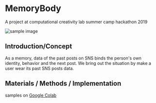 # MemoryBody

A project at computational creativity lab summer camp hackathon 2019

![sample image](https://i.gyazo.com/6efebd8224398e9745b6a2a106ff5345.jpg)

## Introduction/Concept

As a memory, data of the past posts on SNS binds the person's own identity, behavior and the next post. We bring out the situation by make a user wear its past SNS posts data.

## Materials / Methods / Implementation

samples on [Google Colab](https://colab.research.google.com/drive/1WBZFEepFX2TwEHLXWO-ShEC2KhnTcpL2)
